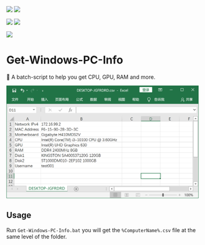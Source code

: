 [![](https://img.shields.io/badge/Windows%2010%20Enterprise%20LTSC%202019-tested-blue)](https://github.com/shensven/Get-Windows-PC-Info)
[![](https://img.shields.io/badge/Windows%2010%20Enterprise%202016%20LTSB-tested-blue)](https://github.com/shensven/Get-Windows-PC-Info)

[![](https://img.shields.io/badge/Windows%2010%20version%201903-tested-blue)](https://github.com/shensven/Get-Windows-PC-Info)
[![](https://img.shields.io/badge/Windows%2010%20version%201806-tested-blue)](https://github.com/shensven/Get-Windows-PC-Info)

[![](https://img.shields.io/badge/Windows%207%20Ultimate-tested-blue)](https://github.com/shensven/Get-Windows-PC-Info)

# Get-Windows-PC-Info
📜 A batch-script to help you get CPU, GPU, RAM and more.

![Screenshot](/images/screenshot.png)

## Usage
Run `Get-Windows-PC-Info.bat` you will get the `%ComputerName%.csv` file at the same level of the folder.
